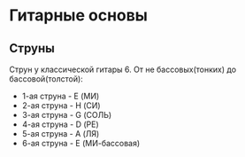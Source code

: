 # Гитарные основы

## Струны

Струн у классической гитары 6. От не бассовых(тонких) до бассовой(толстой):

-   1-ая струна - E (МИ)
-   2-ая струна - H (СИ)
-   3-ая струна - G (СОЛЬ)
-   4-ая струна - D (РЕ)
-   5-ая струна - A (ЛЯ)
-   6-ая струна - E (МИ-бассовая)
